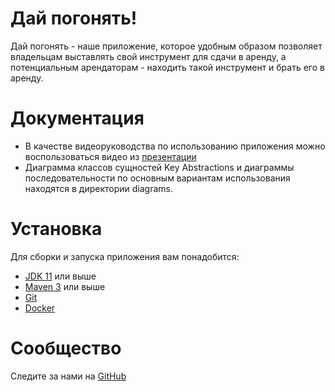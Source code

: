 # Дай погонять!
Дай погонять - наше приложение, которое удобным образом позволяет владельцам выставлять свой инструмент для сдачи в аренду, а потенциальным арендаторам -  находить такой инструмент и брать его в аренду.

# Документация
- В качестве видеоруководства по использованию приложения можно воспользоваться видео из [презентации](https://docs.google.com/presentation/d/1Tq42chcF3Q-lb7ja8-p767knOUCoUJ6bM1k69Kj7_to/edit?usp=sharing)
- Диаграмма классов сущностей Key Abstractions и диаграммы последовательности по основным вариантам использования находятся в директории diagrams.

# Установка  
Для сборки и запуска приложения вам понадобится:
- [JDK 11](https://www.oracle.com/java/technologies/downloads/#java11) или выше
- [Maven 3](https://maven.apache.org/download.cgi) или выше
- [Git](https://git-scm.com/)
- [Docker](https://docs.docker.com/get-docker/)

# Сообщество  
Следите за нами на [GitHub](https://github.com/siporqueno/let-me-rent)
